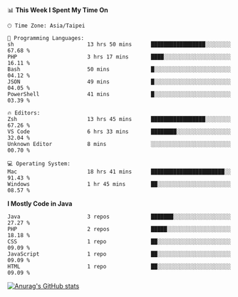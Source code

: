 <!--
<table>
  <tr>
    <td>
      <img src="./devcard.svg" alt="A dev card" width="400" hight="100%">
    </td>
    <td>
      <p>### Hi there 👋</p>
      <p>**treevel/treevel** is a ✨ _special_ ✨ repository because its `README.md` (this file) appears on your GitHub profile.</p>
      <p>Here are some ideas to get you started:</p>
      <p>- 🔭 I’m currently working on ...</p>
      <p>- 🌱 I’m currently learning ...</p>
      <p>- 👯 I’m looking to collaborate on ...</p>
      <p>- 🤔 I’m looking for help with ...</p>
      <p>- 💬 Ask me about ...</p>
      <p>- 📫 How to reach me: ...</p>
      <p>- 😄 Pronouns: ...</p>
      <p>- ⚡ Fun fact: ...</p>
    </td>
  </tr>
</table>
-->

<!--START_SECTION:waka-->
📊 **This Week I Spent My Time On** 

```text
🕑︎ Time Zone: Asia/Taipei

💬 Programming Languages: 
sh                       13 hrs 50 mins      █████████████████░░░░░░░░   67.68 % 
PHP                      3 hrs 17 mins       ████░░░░░░░░░░░░░░░░░░░░░   16.11 % 
Bash                     50 mins             █░░░░░░░░░░░░░░░░░░░░░░░░   04.12 % 
JSON                     49 mins             █░░░░░░░░░░░░░░░░░░░░░░░░   04.05 % 
PowerShell               41 mins             █░░░░░░░░░░░░░░░░░░░░░░░░   03.39 % 

🔥 Editors: 
Zsh                      13 hrs 45 mins      █████████████████░░░░░░░░   67.26 % 
VS Code                  6 hrs 33 mins       ████████░░░░░░░░░░░░░░░░░   32.04 % 
Unknown Editor           8 mins              ░░░░░░░░░░░░░░░░░░░░░░░░░   00.70 % 

💻 Operating System: 
Mac                      18 hrs 41 mins      ███████████████████████░░   91.43 % 
Windows                  1 hr 45 mins        ██░░░░░░░░░░░░░░░░░░░░░░░   08.57 % 
```

**I Mostly Code in Java** 

```text
Java                     3 repos             ███████░░░░░░░░░░░░░░░░░░   27.27 % 
PHP                      2 repos             █████░░░░░░░░░░░░░░░░░░░░   18.18 % 
CSS                      1 repo              ██░░░░░░░░░░░░░░░░░░░░░░░   09.09 % 
JavaScript               1 repo              ██░░░░░░░░░░░░░░░░░░░░░░░   09.09 % 
HTML                     1 repo              ██░░░░░░░░░░░░░░░░░░░░░░░   09.09 % 
```




<!--END_SECTION:waka-->

<!-- GitHub Stats Card-->
[![Anurag's GitHub stats](https://github-readme-stats.vercel.app/api?username=treevel&show_icons=true&theme=monokai&count_private=true)](https://github.com/anuraghazra/github-readme-stats)
